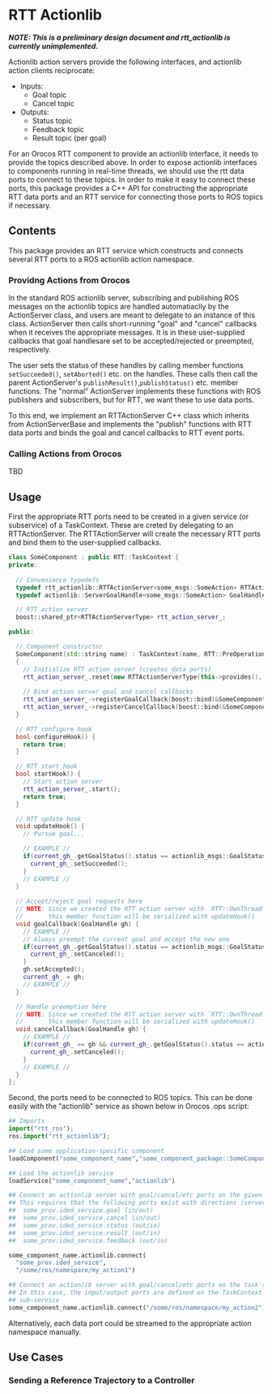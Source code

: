 RTT Actionlib
=============

***NOTE: This is a preliminary design document and rtt\_actionlib is currently
unimplemented.***

Actionlib action servers provide the following interfaces, and actionlib action
clients reciprocate:
* Inputs:
  * Goal topic
  * Cancel topic
* Outputs: 
  * Status topic
  * Feedback topic
  * Result topic (per goal)

For an Orocos RTT component to provide an actionlib interface, it needs to
provide the topics described above. In order to expose actionlib interfaces
to components running in real-time threads, we should use the rtt data ports
to connect to these topics. In order to make it easy to connect these ports,
this package provides a C++ API for constructing the appropriate RTT data ports
and an RTT service for connecting those ports to ROS topics if necessary.

Contents
--------

This package provides an RTT service which constructs and connects several RTT
ports to a ROS actionlib action namespace.

### Providng Actions from Orocos

In the standard ROS actionlib server, subscribing and publishing ROS messages on
the actionlib topics are handled automatiaclly by the ActionServer class, and
users are meant to delegate to an instance of this class. ActionServer then
calls short-running "goal" and "cancel" callbacks when it receives the
appropriate messages. It is in these user-supplied callbacks that goal
handlesare set to be accepted/rejected or preempted, respectively. 

The user sets the status of these handles by calling member functions
`setSucceeded()`, `setAborted()` etc. on the handles. These calls then call the
parent ActionServer's `publishResult()`,`publishStatus()` etc. member functions.
The "normal" ActionServer implements these functions with ROS publishers and
subscribers, but for RTT, we want these to use data ports.

To this end, we implement an RTTActionServer C++ class which inherits from
ActionServerBase and implements the "publish" functions with RTT data ports and
binds the goal and cancel callbacks to RTT event ports.

### Calling Actions from Orocos

TBD

Usage
-----


First the appropriate RTT ports need to be created in a given service (or
subservice) of a TaskContext. These are creted by delegating to an
RTTActionServer. The RTTActionServer will create the necessary RTT ports and
bind them to the user-supplied callbacks.

```cpp
class SomeComponent : public RTT::TaskContext {
private:
  
  // Convenience typedefs
  typedef rtt_actionlib::RTTActionServer<some_msgs::SomeAction> RTTActionServerType;
  typedef actionlib::ServerGoalHandle<some_msgs::SomeAction> GoalHandle;

  // RTT action server
  boost::shared_ptr<RTTActionServerType> rtt_action_server_;

public:

  // Component constructor
  SomeComponent(std::string name) : TaskContext(name, RTT::PreOperational)
  { 
    // Initialize RTT action server (creates data ports)
    rtt_action_server_.reset(new RTTActionServerType(this->provides(), RTT::OwnThread);
    
    // Bind action server goal and cancel callbacks
    rtt_action_server_->registerGoalCallback(boost::bind(&SomeComponent::goalCallback, this, _1));
    rtt_action_server_->registerCancelCallback(boost::bind(&SomeComponent::cancelCAllback, this, _1));
  }

  // RTT configure hook
  bool configureHook() {
    return true;
  }

  // RTT start hook
  bool startHook() {
    // Start action server
    rtt_action_server_.start();
    return true;
  }

  // RTT update hook
  void updateHook() {
    // Pursue goal...

    // EXAMPLE //
    if(current_gh_.getGoalStatus().status == actionlib_msgs::GoalStatus::ACTIVE) {
      current_gh_.setSucceeded();
    }
    // EXAMPLE //
  }
  
  // Accept/reject goal requests here
  // NOTE: Since we created the RTT action server with `RTT::OwnThread`, calls to
  //       this member function will be serialized with updateHook()
  void goalCallback(GoalHandle gh) {
    // EXAMPLE //
    // Always preempt the current goal and accept the new one
    if(current_gh_.getGoalStatus().status == actionlib_msgs::GoalStatus::ACTIVE) {
      current_gh_.setCanceled();
    }
    gh.setAccepted();
    current_gh_ = gh;
    // EXAMPLE //
  }

  // Handle preemption here
  // NOTE: Since we created the RTT action server with `RTT::OwnThread`, calls to
  //       this member function will be serialized with updateHook()
  void cancelCallback(GoalHandle gh) {
    // EXAMPLE //
    if(current_gh_ == gh && current_gh_.getGoalStatus().status == actionlib_msgs::GoalStatus::ACTIVE) {
      current_gh_.setCanceled();
    }
    // EXAMPLE //
  }
};
```

Second, the ports need to be connected to ROS topics. This can be done easily
with the "actionlib" service as shown below in Orocos .ops script:

```python
## Imports
import("rtt_ros");
ros.import("rtt_actionlib");

## Load some application-specific component
loadComponent("some_component_name","some_component_package::SomeComponent")

## Load the actionlib service
loadService("some_component_name","actionlib")

## Connect an actionlib server with goal/cancel/etc ports on the given service
## This requires that the following ports exist with directions (server/client):
##  some_prov.ided_service.goal (in/out)
##  some_prov.ided_service.cancel (in/out)
##  some_prov.ided_service.status (out/in)
##  some_prov.ided_service.result (out/in)
##  some_prov.ided_service.feedback (out/in)

some_component_name.actionlib.connect(
  "some_prov.ided_service",
  "/some/ros/namespace/my_action1")

## Connect an actionlib server with goal/cancel/etc ports on the task's root service
## In this case, the input/output ports are defined on the TaskContext and not a
## sub-service
some_component_name.actionlib.connect("/some/ros/namespace/my_action2")
```

Alternatively, each data port could be streamed to the appropriate action
namespace manually.

Use Cases
---------

### Sending a Reference Trajectory to a Controller 





